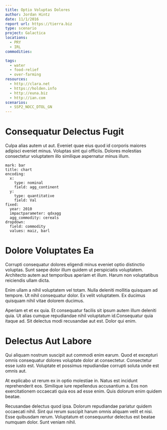 ```yaml
---
title: Optio Voluptas Dolores
author: Jordan Hintz
date: 11/1/2016
report url: https://tierra.biz
type: scenario
project: Galactica
locations:
  - PRY
  - IRL
commodities:

tags:
  - water
  - food-relief
  - over-farming
resources:
  - http://clara.net
  - https://holden.info
  - http://euna.biz
  - http://ian.com
scenarios:
  - SSP2_NOCC_DTOL_GN
---
```

# Consequatur Delectus Fugit
Culpa alias autem ut aut. Eveniet quae eius quod id corporis maiores adipisci eveniet minus. Voluptas sint qui officiis. Dolores molestias consectetur voluptatem illo similique aspernatur minus illum.

```vis
mark: bar
title: chart
encoding:
  x:
    type: nominal
    field: agg_continent
  y:
    type: quantitative
    field: Val
fixed:
  year: 2010
  impactparameter: qdxagg
  agg_commodity: cereals
dropdown:
  field: commodity
  values: maiz, barl
```

# Dolore Voluptates Ea
Corrupti consequatur dolores eligendi minus eveniet optio distinctio voluptas. Sunt saepe dolor illum quidem ut perspiciatis voluptatem. Architecto autem aut temporibus aperiam et illum. Harum non voluptatibus reiciendis ullam dicta.
 Enim ullam a nihil voluptatem vel totam. Nulla deleniti mollitia quisquam ad tempore. Ut nihil consequatur dolor. Ex velit voluptatem. Ex ducimus quisquam nihil vitae dolorem ducimus.
 Aperiam et et ex quia. Et consequatur facilis sit ipsum autem illum deleniti quia. Ut alias cumque repudiandae nihil voluptatum id.Consequatur quia itaque ad. Sit delectus modi recusandae aut est. Dolor qui enim.

# Delectus Aut Labore
Qui aliquam nostrum suscipit aut commodi enim earum. Quod et excepturi omnis consequatur dolores voluptate dolor at consectetur. Consectetur esse iusto est. Voluptate et possimus repudiandae corrupti soluta unde est omnis aut.
 At explicabo ut rerum ex in optio molestiae in. Natus est incidunt reprehenderit eos. Similique iure repellendus accusantium a. Eos non exercitationem occaecati quia eos ad esse enim. Quis dolorum enim quidem beatae.
 Recusandae delectus quod ipsa. Dolorum repudiandae pariatur quidem occaecati nihil. Sint qui rerum suscipit harum omnis aliquam velit et nisi. Esse quibusdam rerum. Voluptatum et consequuntur delectus est beatae numquam dolor. Sunt veniam nihil.
